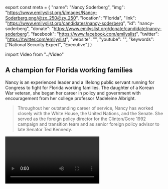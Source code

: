 export const meta = {
  "name": "Nancy Soderberg",
  "img": "https://www.emilyslist.org/i/images/Nancy-Soderberg.png/@zx_250@zy_250",
  "location": "Florida",
  "link": "https://www.emilyslist.org/candidates/nancy-soderberg",
  "id": "nancy-soderberg",
  "donate": "https://www.emilyslist.org/donate/candidate/nancy-soderberg",
  "facebook": "https://www.facebook.com/emilyslist",
  "twitter": "https://twitter.com/emilyslist",
  "website": "",
  "youtube": "",
  "keywords": ["National Security Expert", "Executive"]
}

import Video from "../Video"

## A champion for Florida working families

Nancy is an experienced leader and a lifelong public servant running for Congress to fight for Florida working families. The daughter of a Korean War veteran, she began her career in policy and government with encouragement from her college professor Madeleine Albright.

> Throughout her outstanding career of service, Nancy has worked closely with the White House, the United Nations, and the Senate. She served as the foreign policy director for the Clinton/Gore 1992 campaign and transition team and as senior foreign policy advisor to late Senator Ted Kennedy.

<Video id="NaICigv-b1k" />

Nancy served as the third ranking official of the National Security Council at the White House as deputy assistant to the president for national security affairs.

President Bill Clinton next appointed her to serve as alternate representative to the United Nations in 1997, with the rank of Ambassador.

> She has over a decade of executive leadership experience in global organizations, and is a powerful advocate for conflict prevention and resolution.

President Barack Obama appointed Nancy to serve as chair of the Public Interest Declassification Board in 2011, and she worked tirelessly to increase transparency in national security decisions.

Nancy currently serves as a **professor of foreign policy** and director of the public service leadership program at the University of North Florida and is **president and CEO of Soderberg Global Solutions**, an international consulting firm.

She is an author, a member of the Council on Foreign Relations, and serves on the board of advisors to the president of the Naval Postgraduate School and Naval War College.

## A fighter dedicated to expanding economic opportunity

Nancy is running to expand economic opportunity for Florida working families and to help create good-paying jobs. At a time when an extreme Republican agenda in Congress threatens to undo the progress we’ve worked so hard to make, Nancy is a fierce champion for expanding access to affordable, quality health care — an issue that is deeply personal to her as an American who has carefully managed a pre-existing condition of diabetes for decades. “President Trump’s latest moves — to allow insurers to segregate pools of ‘healthy’ people from those who have pre-existing conditions — will bring us back to the days where even minor or manageable injuries and illnesses become financial catastrophes,” she has said. “Republicans in Congress are no better on this issue, having spent the last seven years trying to end the ACA and put the control of health care back in the hands of insurance accountants.”

## An opportunity to flip an open seat and take back the House

## Nancy is running for an open Republican-held seat after the extreme incumbent she stepped up to challenge, Congressman Ron DeSantis, decided to seek the Florida governorship instead of running for re-election to the House. This is a critical seat in a battleground state, and Nancy has what it takes to win. Let’s show her our full support and help flip this seat send this champion for Florida working families to Congress — and let’s take back the House.
